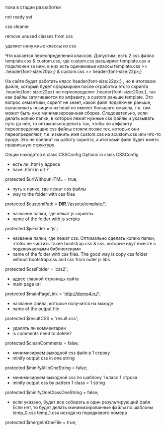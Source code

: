 пока в стадии разработки

not ready yet

css cleaner

remove unused classes from css

удаляет ненужные классы из css

Что касается переопределения классов. Допустим, есть 2 css файла 
template.css & custom.css, где custom.css расширяет template.css и подключен за ним.
в них есть одинаковые классы
template.css >> .header{font-size:20px;} & custom.css >> header{font-size:22px;}

На сайте будет работать класс header{font-size:22px;} , но в итоговом файле, который будет сформировн после отработки этого скрипта .header{font-size:22px} не переопределит .header{font-size:20px;},
так как файлы затягиваются по алфавиту, а custom раньше template.
Это вопрос семантики, скрипт не знает, какой файл подключен раньше, вытаскивать позицию из head не имееет большого смысла, т.к. там может быть уже минимизированная сборка.
Следовательно, если делать копию папки, в которой лежат нужные css файлы и указывать путь до нее, то оптимальносделать так, чтобы по алфавиту переопределяющие css файлы стояли позже тех, которых они переопределяют, т.е. измнить имя custom.css на zcustom.css или что-то вроде. Это не повлият на работу скрипта, а итоговый файл будет иметь правильную структуру.



Опции находятся в class CSSConfig
Options in class CSSConfig

 * есть ли .html у адреса
 * have .html in url ?

protected $urlWithoutHTML = true;

 * путь к папке, где лежат css файлы
 * way to the folder with css files

protected $customPath = __DIR__.'/assets/template/';

 * название папки, где лежат js скрипты
 * name of the folder with js scripts

protected $jsFolder = 'js';

 * название папки, где лежат css. Оптимально сделать копию папки, чтобы не чистить такие bootstrap.css & css, которые идут вместе с подключаемыми библиотеками
 * name of the folder with css files. The good way is copy css folder without bootstrap.css and css from outer js libs

protected $cssFolder = 'css2';

 * адрес главной страницы сайта
 * main page url

protected $mainPageLink = 'http://demo4.ru/';

 * название файла, которые получится на выходе
 * name of the output file

protected $resultCSS = 'result.css';


 * удалять ли комментарии
 * is comments need to delete? 

protected $cleanComments = false;


 * минимизируем выходной css файл в 1 строку
 * minify output css in one string

protected $minifyAllInOneString = false;


 * минимизируем выходной css по шаблону 1 класс 1 строка
 * minify output css by pattern 1 class = 1 string

protected $minifyOneClassOneString = false;

 * если указано, будет все собирать в один результирующий файл. Если нет, то будет делать минимизированные файлы по шаблоны temp_0.css temp_1.css исходя из порядкового номера

protected $mergeInOneFile = true;